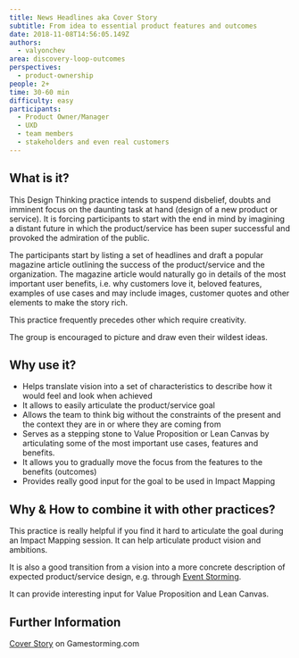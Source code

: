 ```yaml
---
title: News Headlines aka Cover Story
subtitle: From idea to essential product features and outcomes
date: 2018-11-08T14:56:05.149Z
authors:
  - valyonchev
area: discovery-loop-outcomes
perspectives:
  - product-ownership
people: 2+
time: 30-60 min
difficulty: easy
participants:
  - Product Owner/Manager
  - UXD
  - team members
  - stakeholders and even real customers
---
```

## What is it?

This Design Thinking practice intends to suspend disbelief, doubts and imminent focus on the daunting task at hand (design of a new product or service). It is forcing participants to start with the end in mind by imagining a distant future in which the product/service has been super successful and provoked the admiration of the public. 

The participants start by listing a set of headlines and draft a popular magazine article outlining the success of the product/service and the organization. The magazine article would naturally go in details of the most important user benefits, i.e. why customers love it, beloved features, examples of use cases and may include images, customer quotes and other elements to make the story rich. 

This practice frequently precedes other which require creativity. 

The group is encouraged to picture and draw even their wildest ideas.

## Why use it?

* Helps translate vision into a set of characteristics to describe how it would feel and look when achieved
* It allows to easily articulate the product/service goal
* Allows the team to think big without the constraints of the present and the context they are in or where they are coming from
* Serves as a stepping stone to Value Proposition or Lean Canvas by articulating some of the most important use cases, features and benefits.
* It allows you to gradually move the focus from the features to the benefits (outcomes)
* Provides really good input for the goal to be used in Impact Mapping

## Why & How to combine it with other practices?

This practice is really helpful if you find it hard to articulate the goal during an Impact Mapping session. It can help articulate product vision and ambitions. 

It is also a good transition from a vision into a more concrete description of expected product/service design, e.g. through [Event Storming](https://openpracticelibrary.com/practice/event-storming/).

It can provide interesting input for Value Proposition and Lean Canvas.

## Further Information

[Cover Story](https://gamestorming.com/cover-story/) on Gamestorming.com
